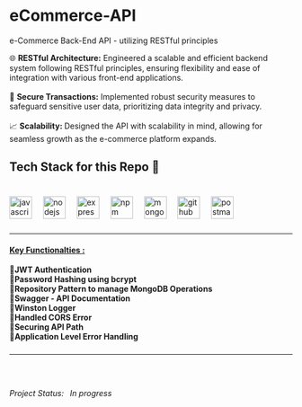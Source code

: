 # eCommerce-API

e-Commerce Back-End API - utilizing RESTful principles

<p align="left">🌐 <b>RESTful Architecture:</b> Engineered a scalable and efficient backend system following RESTful principles, ensuring flexibility and ease of integration with various front-end applications.<br><br>🔗 <b>Secure Transactions:</b> Implemented robust security measures to safeguard sensitive user data, prioritizing data integrity and privacy.<br><br>📈 <b>Scalability: </b>Designed the API with scalability in mind, allowing for seamless growth as the e-commerce platform expands.</p>

<h2 align="left">Tech Stack for this Repo 🔻</h2>

###

<br clear="both">

<div align="left">
  <img src="https://img.shields.io/badge/JavaScript-F7DF1E?logo=javascript&logoColor=black&style=for-the-badge" height="40" alt="javascript logo"  />
  <img width="12" />
  <img src="https://img.shields.io/badge/Node.js-339933?logo=nodedotjs&logoColor=white&style=for-the-badge" height="40" alt="nodejs logo"  />
  <img width="12" />
  <img src="https://img.shields.io/badge/Express-000000?logo=express&logoColor=white&style=for-the-badge" height="40" alt="express logo"  />
  <img width="12" />
  <img src="https://img.shields.io/badge/npm-CB3837?logo=npm&logoColor=white&style=for-the-badge" height="40" alt="npm logo"  />
  <img width="12" />
  <img src="https://img.shields.io/badge/MongoDB-47A248?logo=mongodb&logoColor=white&style=for-the-badge" height="40" alt="mongodb logo"  />
  <img width="12" />
  <img src="https://img.shields.io/badge/GitHub-181717?logo=github&logoColor=white&style=for-the-badge" height="40" alt="github logo"  />
  <img width="12" />
  <img src="https://img.shields.io/badge/Postman-FF6C37?logo=postman&logoColor=black&style=for-the-badge" height="40" alt="postman logo"  />
</div>

###

<hr>
<h4><u>Key Functionalties :</u></h4>
<p align="left"><b>🔻JWT Authentication</b><br>
  🔻<b>Password Hashing using bcrypt</b> <br>
  🔻<b>Repository Pattern to manage MongoDB Operations</b> <br>
  🔻<b>Swagger - API Documentation</b> <br>
  🔻<b>Winston Logger</b> <br>
  🔻<b>Handled CORS Error</b> <br>
  🔻<b>Securing API Path</b> <br>
  🔻<b>Application Level Error Handling</b> <br>
  
  
</p>

###

<hr>

###

<br clear="both">
<h6>Project Status: &ensp;<i>In progress</i></h6>
